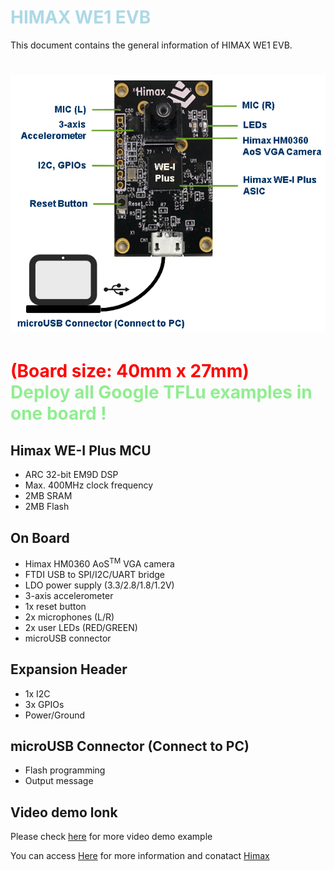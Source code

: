 # <span style="color:lightblue;"> HIMAX WE1 EVB </span> 

This document contains the general information of HIMAX WE1 EVB.

![alt text](images/himax_we1_evb_white.png)
======

<span style="color:red;"> (Board size: 40mm x 27mm) </span>  
<span style="color:lightgreen;"> Deploy all Google TFLu examples in one board ! </span>
======

## Himax WE-I Plus MCU

- ARC 32-bit EM9D DSP
- Max. 400MHz clock frequency
- 2MB SRAM
- 2MB Flash

## On Board

- Himax HM0360 AoS<sup>TM</sup> VGA camera
- FTDI USB to SPI/I2C/UART bridge
- LDO power supply (3.3/2.8/1.8/1.2V)
- 3-axis accelerometer
- 1x reset button
- 2x microphones (L/R)
- 2x user LEDs (RED/GREEN)
- microUSB connector

## Expansion Header

- 1x I2C
- 3x GPIOs
- Power/Ground

## microUSB Connector (Connect to PC)

- Flash programming
- Output message

## Video demo lonk

Please check [here](https://github.com/HimaxWiseEyePlus/bsp_tflu/blob/master/HIMAX_WE1_EVB_board_brief/VideoLink.md) for more video demo example

You can access [Here](https://www.himax.com.tw/products/intelligent-sensing/always-on-smart-sensing/) for more information
and conatact [Himax](https://www.himax.com.tw/products/intelligent-sensing/always-on-smart-sensing/inquiry-form/)
